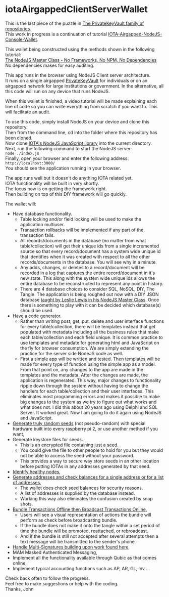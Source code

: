 # iotaAirgappedClientServerWallet
This is the last piece of the puzzle in [The PrivateKeyVault family of repositories](https://github.com/johnshearing).  
This work in progress is a continuation of tutorial [IOTA-Airgapped-NodeJS-Console-Wallet](https://github.com/johnshearing/IOTA-Airgapped-NodeJS-Console-Wallet).  
 
This wallet being constructed using the methods shown in the following tutorial:  
[The NodeJS Master Class - No Frameworks, No NPM, No Dependencies](https://pirple.thinkific.com/courses/the-nodejs-master-class)  
No dependencies makes for easy auditing.  

This app runs in the browser using NodeJS Client server architecture.  
It runs on a single airgapped [PrivateKeyVault](https://github.com/johnshearing/PrivateKeyVault) for individuals or on an airgapped network for large institutions or government. In the alternative, all this code will run on any device that runs NodeJS.  

When this wallet is finished, a video tutorial will be made explaining each line of code so you can write everything from scratch if you want to. This will facilitate an audit.  
 
 To use this code, simply install NodeJS on your device and clone this repository.  
 Then from the command line, cd into the folder where this repository has been cloned.  
 Now clone [IOTA's NodeJS JavaScript library](https://github.com/iotaledger/iota.js) into the current directory.  
 Next, run the following command to start the NodeJS server:  
 `node ./index.js`  
 Finally, open your browser and enter the following address:  
 `http://localhost:3000/`  
 You should see the application running in your browser.
 
 The app runs well but it doesn't do anything IOTA related yet.  
 IOTA functionality will be built in very shortly.  
 The focus now is on getting the framework right.  
 Then building on top of this DIY framework will go quickly.  
 
 The wallet will:  
 * Have database functionality. 
   * Table locking and/or field locking will be used to make the application multiuser.  
   * Transaction rollbacks will be implemented if any part of the transaction fails.  
   * All records/documents in the database (no matter from what table/collection) will get their unique ids from a single incremented source so that every record/document has a system wide unique id that identifies when it was created with respect to all the other records/documents in the database. You will see why in a minute.  
   * Any adds, changes, or deletes to a record/document will be recorded in a log that captures the entire record/document in it's new state. This along with the system wide unique ids allows the entire database to be reconstructed to represent any point in history.  
   * There are 4 database choices to consider SQL, NoSQL, DIY, The Tangle. The application is being roughed out now with a DIY JSON database [taught by Leslie Lewis in his NodeJS Master Class](https://pirple.thinkific.com/courses/the-nodejs-master-class). Once there is something to play with it can be decided which database(s) should be used.  
 * Have a code generator.
   * Rather than writing post, get, put, delete and user interface functions for every table/collection, there will be templates instead that get populated with metadata including all the business rules that make each table/collection and each field unique. It is common practice to use templates and metadate for generating html and JavaScript on the fly for browser consumption. We are simply extending the practice for the server side NodeJS code as well.  
   * First a simple app will be written and tested. Then templates will be made for every type of function using the simple app as a model. From that point on, any changes to the app are made in the templates and the metadata. After the changes are made, the application is regenerated. This way, major changes to functionality ripple down through the system without having to change the handlers for each table/collection and their user interfaces. This eliminates most programming errors and makes it possible to make big changes to the system as we try to figure out what works and what does not. I did this about 20 years ago using Delphi and SQL Server. It worked great. Now I am going to do it again using NodeJS and JavaScript.  
 * [Generate truly random seeds](https://github.com/johnshearing/IOTA-Airgapped-NodeJS-Console-Wallet#generating-seeds-with-a-true-random-number-generator) (not pseudo-random) with special hardware built into every raspberry pi 2, or use another method if you want,
 * Generate keystore files for seeds.  
   * This is an encrypted file containing just a seed.  
   * You could give the file to other people to hold for you but they would not be able to access the seed without your password.  
   * This provides a way to secure way store seeds in an other location before putting IOTAs in any addresses generated by that seed.  
 * [Identify healthy nodes](https://github.com/johnshearing/IOTA-Airgapped-NodeJS-Console-Wallet#find-a-healthy-computer-on-the-tangle-to-use-for-checking-the-balance-of-your-new-address),   
 * [Generate addresses and check balances for a single address or for a list of addresses](https://github.com/johnshearing/IOTA-Airgapped-NodeJS-Console-Wallet#check-your-balance-at-address-a0),   
   * The wallet does check seed balances for security reasons.  
   * A list of addresses is supplied by the database instead.  
   * Working this way also eliminates the confusion created by snap shots.  
 * [Bundle Transactions Offline then Broadcast Transactions Online,](https://github.com/johnshearing/IOTA-Airgapped-NodeJS-Console-Wallet#make-a-signed-transaction-bundle-and-broadcast-it-to-the-tangle)   
   * Users will see a visual representation of actions the bundle will perform as check before broadcasting bundle.  
   * If the bundle does not make it onto the tangle within a set period of time the bundle will be promoted, reattached, or rebroadcast.  
   * And if the bundle is still not accepted after several attempts then a text message will be transmitted to the sender's phone.    
 * [Handle Multi-Signatures building upon work found here](https://www.mobilefish.com/services/cryptocurrency/iota_multisig.html),  
 * MAM Masked Authenticated Messaging,  
 * Implement all the functionality available through Qubic as that comes online,  
 * Implement typical accounting functions such as AP, AR, GL, Inv ...  
 
 Check back often to follow the progress.  
 Feel free to make suggestions or help with the coding.  
 Thanks, John
